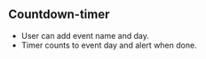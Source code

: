 ## Countdown-timer

- User can add event name and day.
- Timer counts to event day and alert when done.
